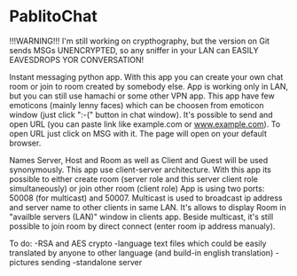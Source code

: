 # PablitoChat
!!!WARNING!!! 
I'm still working on crypthography, but the version on Git sends MSGs UNENCRYPTED, so any sniffer in your LAN can EASILY EAVESDROPS YOR CONVERSATION!

Instant messaging python app. With this app you can create your own chat room or join to room created by somebody else.
App is working only in LAN, but you can still use hamachi or some other VPN app. 
This app have few emoticons (mainly lenny faces) which can be choosen from emoticon window (just click ":-(" button in chat window).
It's possible to send and open URL (you can paste link like example.com or www.example.com). To open URL just click on MSG with it. The page will open on your default browser.

Names Server, Host and Room as well as Client and Guest will be used synonymously.
This app use client-server architecture. With this app its possible to either create room (server role and this server client role simultaneously) or join other room (client role)
App is using two ports: 50008 (for multicast) and 50007. Multicast is used to broadcast ip address and server name to other clients in same LAN. It's allows to display Room in "availble servers (LAN)" window in clients app. Beside multicast, it's still possible to join room by direct connect (enter room ip address manualy).


To do:
-RSA and AES crypto
-language text files which could be easily translated by anyone to other language (and build-in english translation)
-pictures sending
-standalone server






